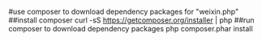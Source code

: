 #use composer to download dependency packages for "weixin.php"
##install composer
    curl -sS https://getcomposer.org/installer | php
##run composer to download dependency packages
    php composer.phar install
